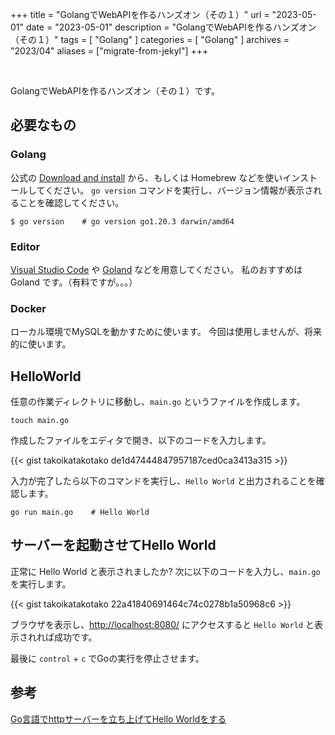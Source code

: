+++
title = "GolangでWebAPIを作るハンズオン（その１）"
url = "2023-05-01"
date = "2023-05-01"
description = "GolangでWebAPIを作るハンズオン（その１）"
tags = [
  "Golang"
]
categories = [
  "Golang"
]
archives = "2023/04"
aliases = ["migrate-from-jekyl"]
+++

<br>

GolangでWebAPIを作るハンズオン（その１）です。

## 必要なもの

### Golang

公式の [Download and install](https://go.dev/doc/install) から、もしくは Homebrew などを使いインストールしてください。
`go version` コマンドを実行し、バージョン情報が表示されることを確認してください。

```
$ go version    # go version go1.20.3 darwin/amd64
```

### Editor

[Visual Studio Code](https://code.visualstudio.com/) や [Goland](https://www.jetbrains.com/go/promo/) などを用意してください。
私のおすすめは Goland です。（有料ですが。。。）

### Docker

ローカル環境でMySQLを動かすために使います。
今回は使用しませんが、将来的に使います。


## HelloWorld

任意の作業ディレクトリに移動し、`main.go` というファイルを作成します。

```
touch main.go
```

作成したファイルをエディタで開き、以下のコードを入力します。

{{< gist takoikatakotako de1d47444847957187ced0ca3413a315 >}}

入力が完了したら以下のコマンドを実行し、`Hello World` と出力されることを確認します。

```
go run main.go    # Hello World
```


## サーバーを起動させてHello World

正常に Hello World と表示されましたか?
次に以下のコードを入力し、`main.go` を実行します。

{{< gist takoikatakotako 22a41840691464c74c0278b1a50968c6 >}}

ブラウザを表示し、[http://localhost:8080/](http://localhost:8080/) にアクセスすると `Hello World` と表示されれば成功です。

最後に `control` + `c` でGoの実行を停止させます。


## 参考

[Go言語でhttpサーバーを立ち上げてHello Worldをする](https://qiita.com/taizo/items/bf1ec35a65ad5f608d45)
